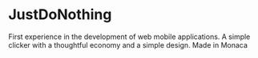 # JustDoNothing
First experience in the development of web mobile applications. A simple clicker with a thoughtful economy and a simple design. Made in Monaca
